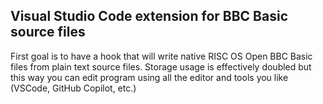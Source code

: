 ## Visual Studio Code extension for BBC Basic source files

First goal is to have a hook that will write native RISC OS Open BBC Basic files from plain text source files.
Storage usage is effectively doubled but this way you can edit program using all the editor and tools you like (VSCode, GitHub Copilot, etc.)
